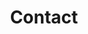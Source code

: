 ---
# An instance of the Contact widget.
# Documentation: https://wowchemy.com/docs/page-builder/
widget: contact

# This file represents a page section.
headless: true

# Order that this section appears on the page.
weight: 100

title: Contact
subtitle:

content:
  # Contact (edit or remove options as required)

  email: lruthotto@emory.edu
  address:
    street: 400 Dowman Dr
    city: Atlanta
    region: GA
    postcode: '30322'
    country: United States
    country_code: US
  coordinates:
    latitude: '33.7904'
    longitude: '-84.3265'
  directions: Reception located on the 4th floor of the Math and Science Center

  #contact_links:
  #  - icon: comments
  #    icon_pack: fas
  #    name: Discuss on Forum
  #    link: 'https://discourse.gohugo.io'

  # Automatically link email and phone or display as text?
  autolink: true

  # Email form provider

design:
  columns: '1'
---